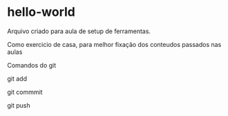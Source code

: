 # hello-world

Arquivo criado para aula de setup de ferramentas.

Como exercicio de casa, para melhor fixação dos conteudos passados nas aulas

Comandos do git

git add

git commmit

git push
